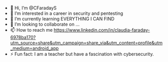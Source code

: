 - 👋 Hi, I’m @CFaradayS
- 👀 I’m interested in a career in security and pentesting
- 🌱 I’m currently learning EVERYTHING I CAN FIND
- 💞️ I’m looking to collaborate on ...
- 📫 How to reach me https://www.linkedin.com/in/claudia-faraday-6978ba170?utm_source=share&utm_campaign=share_via&utm_content=profile&utm_medium=android_app
- ⚡ Fun fact: I am a teacher but have a fascination with cybersecurity. 

<!---
CFaradayS/CFaradayS is a ✨ special ✨ repository because its `README.md` (this file) appears on your GitHub profile.
You can click the Preview link to take a look at your changes.
--->
